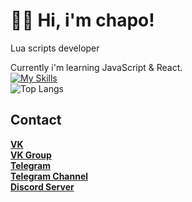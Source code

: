 # 👋🏻 Hi, i'm chapo!
Lua scripts developer

Currently i'm learning JavaScript & React.  
[![My Skills](https://skillicons.dev/icons?i=lua,vscode)](https://skillicons.dev)  
![Top Langs](https://github-readme-stats.vercel.app/api/top-langs/?username=GovnocodedByChapo&layout=compact)
## Contact
[**VK**](https://vk.com/ya_chapo)  
[**VK Group**](https://vk.com/chaposcripts)  
[**Telegram**](https://tg.me/ya_chapo)  
[**Telegram Channel**](https://tg.me/chaposcripts)  
[**Discord Server**](https://discord.gg/pXybQUmejw)  
